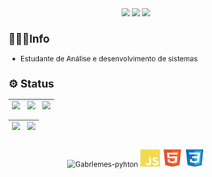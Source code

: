 <div align=center> 
  <a href="https://instagram.com/gabr.lemes" target="_blank"><img src="https://img.shields.io/badge/-Instagram-%23E4405F?style=for-the-badge&logo=instagram&logoColor=white" target="_blank"></a>
  <a href = "mailto:gabrielsiber816@icloud.com"><img src="https://img.shields.io/badge/-Gmail-%23333?style=for-the-badge&logo=gmail&logoColor=white" target="_blank"></a>
  <a href="https://www.linkedin.com/in/gabriel-lemes-conf01/" target="_blank"><img src="https://img.shields.io/badge/-LinkedIn-%230077B5?style=for-the-badge&logo=linkedin&logoColor=white" target="_blank"></a> 
</div>


## 👨🏻‍💻Info

- Estudante de Análise e desenvolvimento de sistemas

 
## ⚙️ Status

| ![](http://github-profile-summary-cards.vercel.app/api/cards/stats?username=Gabrlemes&theme=nord_dark) | ![](http://github-profile-summary-cards.vercel.app/api/cards/repos-per-language?username=Gabrlemes&hide=Html&theme=nord_dark) | ![](http://github-profile-summary-cards.vercel.app/api/cards/most-commit-language?username=Gabrlemes&theme=nord_dark) |
| :-: | :-: | :-: |

| ![](http://github-profile-summary-cards.vercel.app/api/cards/profile-details?username=Gabrlemes&theme=nord_dark) | ![](https://github-readme-streak-stats.herokuapp.com/?user=Gabrlemes&hide_border=true&date_format=M%20j%5B%2C%20Y%5D&background=2D3742&stroke=2D3742&ring=6bbbca&fire=6bbbca&currStreakNum=fff&sideNums=6bbbca&currStreakLabel=6bbbca&sideLabels=fff&dates=fff) |
| :-: | :-: |
  

</div>
  
 <div style="display: inline_block" align="center"><br>
    <img alt="Gabrlemes-pyhton" height="35" width="40" src="https://img.icons8.com/color/512/python.png">
    <img alt="Gabrlemes-Js" height="35" width="40" src="https://raw.githubusercontent.com/devicons/devicon/master/icons/javascript/javascript-plain.svg">
    <img alt="Gabrlemes-HTML" height="35" width="40" src="https://raw.githubusercontent.com/devicons/devicon/master/icons/html5/html5-original.svg">
    <img alt="Gabrlemes-CSS" height="35" width="40" src="https://raw.githubusercontent.com/devicons/devicon/master/icons/css3/css3-original.svg">

  </div>
  

